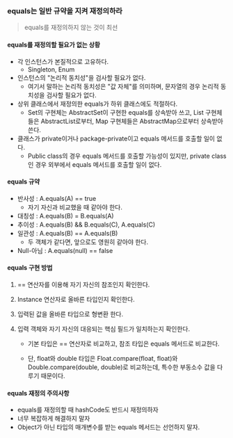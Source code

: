 ### equals는 일반 규약을 지켜 재정의하라

> equals를 재정의하지 않는 것이 최선

#### equals를 재정의할 필요가 없는 상황

- 각 인스턴스가 본질적으로 고유하다.
  - Singleton, Enum
- 인스턴스의 "논리적 동치성"을 검사할 필요가 없다.
  - 여기서 말하는 논리적 동치성은 "값 자체"를 의미하며, 문자열의 경우 논리적 동치성을 검사할 필요가 없다.
- 상위 클래스에서 재정의한 equals가 하위 클래스에도 적절하다.
  - Set의 구현체는 AbstractSet이 구현한 equals를 상속받아 쓰고, List 구현체들은 AbstractList로부터, Map 구현체들은 AbstractMap으로부터 상속받아 쓴다.
- 클래스가 private이거나 package-private이고 equals 메서드를 호출할 일이 없다.
  - Public class의 경우 equals 메서드를 호출할 가능성이 있지만, private class인 경우 외부에서 equals 메서드를 호출할 일이 없다.

#### equals 규약

- 반사성 : A.equals(A) == true
  - 자기 자신과 비교했을 때 같아야 한다.
- 대칭성 : A.equals(B) = B.equals(A)
- 추이성 : A.equals(B) && B.equals(C), A.equals(C)
- 일관성 : A.equals(B) == A.equals(B)
  - 두 객체가 같다면, 앞으로도 영원히 같아야 한다.
- Null-아님 : A.equals(null) == false

#### equals 구현 방법

1. == 연산자를 이용해 자기 자신의 참조인지 확인한다.

2. Instance 연산자로 올바른 타입인지 확인한다.

3. 입력된 값을 올바른 타입으로 형변환 한다.

4. 입력 객체와 자기 자신의 대응되는 핵심 필드가 일치하는지 확인한다.

   - 기본 타입은 == 연산자로 비교하고, 참조 타입은 equals 메서드로 비교한다.

   - 단, float와 double 타입은 Float.compare(float, float)와 Double.compare(double, double)로 비교하는데, 특수한 부동소수 값을 다루기 때문이다.

#### equals 재정의 주의사항

- equals를 재정의할 때 hashCode도 반드시 재정의하자
- 너무 복잡하게 해결하지 말자
- Object가 아닌 타입의 매개변수를 받는 equals 메서드는 선언하지 말자.